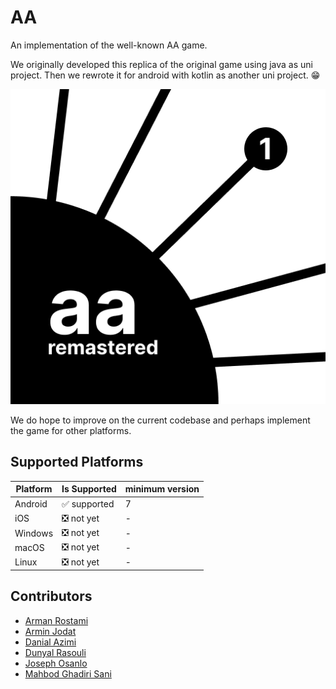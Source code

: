 # AA

An implementation of the well-known AA game.

We originally developed this replica of the original game using java as uni project. Then we rewrote it for android with kotlin as another uni project. 😁

![aa logo](./app/src/main/res/mipmap-xxhdpi/logo.png)

We do hope to improve on the current codebase and perhaps implement the game for other platforms.

## Supported Platforms

| Platform | Is Supported | minimum version |
| -------- | ------------ | --------------- |
| Android  | ✅ supported | 7               |
| iOS      | ❎ not yet   | -               |
| Windows  | ❎ not yet   | -               |
| macOS    | ❎ not yet   | -               |
| Linux    | ❎ not yet   | -               |

## Contributors

- [Arman Rostami](https://github.com/Rostamborn)
- [Armin Jodat](https://github.com/ar1381)
- [Danial Azimi](https://github.com/danilazm)
- [Dunyal Rasouli](https://github.com/duniyalr)
- [Joseph Osanlo](https://github.com/josephosan)
- [Mahbod Ghadiri Sani](https://github.com/MahbodGhadiri)
